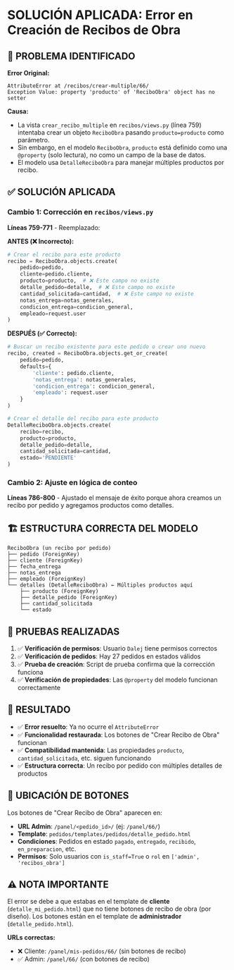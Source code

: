 # SOLUCIÓN APLICADA: Error en Creación de Recibos de Obra

## 🐛 **PROBLEMA IDENTIFICADO**

**Error Original:**
```
AttributeError at /recibos/crear-multiple/66/
Exception Value: property 'producto' of 'ReciboObra' object has no setter
```

**Causa:** 
- La vista `crear_recibo_multiple` en `recibos/views.py` (línea 759) intentaba crear un objeto `ReciboObra` pasando `producto=producto` como parámetro.
- Sin embargo, en el modelo `ReciboObra`, `producto` está definido como una `@property` (solo lectura), no como un campo de la base de datos.
- El modelo usa `DetalleReciboObra` para manejar múltiples productos por recibo.

## ✅ **SOLUCIÓN APLICADA**

### **Cambio 1: Corrección en `recibos/views.py`**
**Líneas 759-771** - Reemplazado:

**ANTES (❌ Incorrecto):**
```python
# Crear el recibo para este producto
recibo = ReciboObra.objects.create(
    pedido=pedido,
    cliente=pedido.cliente,
    producto=producto,  # ❌ Este campo no existe
    detalle_pedido=detalle,  # ❌ Este campo no existe
    cantidad_solicitada=cantidad,  # ❌ Este campo no existe
    notas_entrega=notas_generales,
    condicion_entrega=condicion_general,
    empleado=request.user
)
```

**DESPUÉS (✅ Correcto):**
```python
# Buscar un recibo existente para este pedido o crear uno nuevo
recibo, created = ReciboObra.objects.get_or_create(
    pedido=pedido,
    defaults={
        'cliente': pedido.cliente,
        'notas_entrega': notas_generales,
        'condicion_entrega': condicion_general,
        'empleado': request.user
    }
)

# Crear el detalle del recibo para este producto
DetalleReciboObra.objects.create(
    recibo=recibo,
    producto=producto,
    detalle_pedido=detalle,
    cantidad_solicitada=cantidad,
    estado='PENDIENTE'
)
```

### **Cambio 2: Ajuste en lógica de conteo**
**Líneas 786-800** - Ajustado el mensaje de éxito porque ahora creamos un recibo por pedido y agregamos productos como detalles.

## 🏗️ **ESTRUCTURA CORRECTA DEL MODELO**

```
ReciboObra (un recibo por pedido)
├── pedido (ForeignKey)
├── cliente (ForeignKey) 
├── fecha_entrega
├── notas_entrega
├── empleado (ForeignKey)
└── detalles (DetalleReciboObra) ← Múltiples productos aquí
    ├── producto (ForeignKey)
    ├── detalle_pedido (ForeignKey)
    ├── cantidad_solicitada
    └── estado
```

## 🧪 **PRUEBAS REALIZADAS**

1. ✅ **Verificación de permisos**: Usuario `Dalej` tiene permisos correctos
2. ✅ **Verificación de pedidos**: Hay 27 pedidos en estados válidos 
3. ✅ **Prueba de creación**: Script de prueba confirma que la corrección funciona
4. ✅ **Verificación de propiedades**: Las `@property` del modelo funcionan correctamente

## 🎯 **RESULTADO**

- ✅ **Error resuelto**: Ya no ocurre el `AttributeError`
- ✅ **Funcionalidad restaurada**: Los botones de "Crear Recibo de Obra" funcionan
- ✅ **Compatibilidad mantenida**: Las propiedades `producto`, `cantidad_solicitada`, etc. siguen funcionando
- ✅ **Estructura correcta**: Un recibo por pedido con múltiples detalles de productos

## 📍 **UBICACIÓN DE BOTONES**

Los botones de "Crear Recibo de Obra" aparecen en:
- **URL Admin**: `/panel/<pedido_id>/` (ej: `/panel/66/`)
- **Template**: `pedidos/templates/pedidos/detalle_pedido.html`
- **Condiciones**: Pedidos en estado `pagado`, `entregado`, `recibido`, `en_preparacion`, etc.
- **Permisos**: Solo usuarios con `is_staff=True` o `rol` en `['admin', 'recibos_obra']`

## ⚠️ **NOTA IMPORTANTE**

El error se debe a que estabas en el template de **cliente** (`detalle_mi_pedido.html`) que no tiene botones de recibo de obra (por diseño). Los botones están en el template de **administrador** (`detalle_pedido.html`).

**URLs correctas:**
- ❌ Cliente: `/panel/mis-pedidos/66/` (sin botones de recibo)
- ✅ Admin: `/panel/66/` (con botones de recibo)
